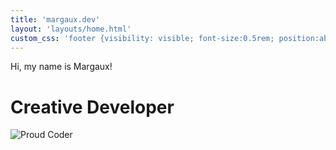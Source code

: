 ```yaml
---
title: 'margaux.dev'
layout: 'layouts/home.html'
custom_css: 'footer {visibility: visible; font-size:0.5rem; position:absolute;bottom:1rem;} p {font-size: 2.5em} main {margin-top: 15%;}'
---
```

<div class="grid">
<div class="titel">
Hi, my name is <span class="accent">Margaux!</span>

# <span class="accent">Creative Developer</span>
</div>

![Proud Coder](/img/coding.svg)
</div>

